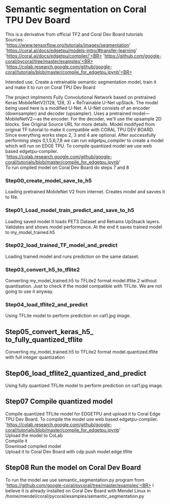 # Semantic segmentation on Coral TPU Dev Board
This is a derivative from official TF2 and Coral Dev Board tutorials <BR>
Sources:<BR> 
 'https://www.tensorflow.org/tutorials/images/segmentation' <BR>
 'https://coral.ai/docs/edgetpu/models-intro/#transfer-learning' <BR>
 'https://coral.ai/docs/edgetpu/compiler/'<BR>
 'https://github.com/google-coral/pycoral/tree/master/examples'<BR>
 'https://colab.research.google.com/github/google-coral/tutorials/blob/master/compile_for_edgetpu.ipynb'<BR>
 
Intended use. Create a retrainable semantic segmentation model, train it and make it to run on Coral TPU Dev Board <BR>

The project implments Fully Convolutional Network based on pretrained Keras MobileNetV2(128, 128, 3) + ReTrainable U-Net upStack.
The model being used here is a modified U-Net. A U-Net consists of an encoder (downsampler) and decoder (upsampler). Uses a pretrained model—MobileNetV2—as the encoder. For the decoder, we'll use the upsample 2D blocks. See Original Source URL for more details. Model modifyed from original TF tutorial to make it compatible with CORAL TPU DEV BOARD. Since everything works steps 2, 3 and 4 are optional. After successfully performing steps 0,1,5,6,7,8 we can run edgetpu_compiler to create a model which will run on EDGE TPU.
To compile quantized model we use web based edgetpu-compiler. 
 'https://colab.research.google.com/github/google-coral/tutorials/blob/master/compile_for_edgetpu.ipynb' <BR>
To run ompiled model on Coral Dev Board do steps 7 and 8 
 

### Step00_create_model_save_to_h5<BR>
Loading pretrained MobileNet V2 from internet.
Creates model and savves it to file. 

 ### Step01_Load_model_train_predict_and_save_to_h5<BR>
Loading saved model It loads PETS Dataset and 
Retrains UpStsack layers.
Validates and shows model performance.
At the end it saves trained model to my_model_trained.h5

### Step02_load_trained_TF_model_and_predict 
Loading trained model and runs prediction on the same dataset.
 
### Step03_convert_h5_to_tflite2<BR>  
Converting my_model_trained.h5 to TFLite2 format model.tflite.2 without quantisation. Just to check if the model compatible with TFLite. We are not going to use it anyway.

### Step04_load_tflite2_and_predict  <BR>
Using TFLite model to perform prediction on cat1.jpg image.
 
## Step05_convert_keras_h5_ to_fully_quantized_tflite <BR>
Converting my_model_trained.h5 to TFLite2 format model.quantized.tflite with full integer quantization

## Step06_load_tflite2_quantized_and_predict  <BR>
Using fully quantized TFLite model to perform prediction on cat1.jpg image.
 
## Step07 Compile quantized model
Compile quantized TFLite model for EDGETPU and upload it to Coral Edge TPU Dev Board.
To compile the model use web based edgetpu-compiler. 
 'https://colab.research.google.com/github/google-coral/tutorials/blob/master/compile_for_edgetpu.ipynb' <BR>
 Upload the model to CoLab<BR>
 Compiile it <BR>
 Download compiled model <BR>
 Upload it to Coral Dev Board with cdp push model.edge.tflite <BR>

## Step08 Run the model on Coral Dev Board
To run the model we use semantic_segmentation.py program from
 'https://github.com/google-coral/pycoral/tree/master/examples'<BR>
 I believe it is already installed on Coral Dev Board with Mendel Linux in /home/mendel/coral/pycoral/examples/semantic_segmentation.py
 
<BR>
<BR>


